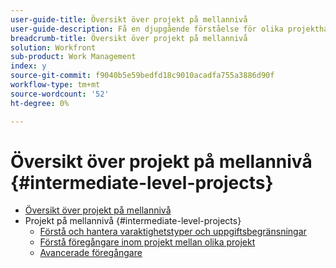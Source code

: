 ```yaml
---
user-guide-title: Översikt över projekt på mellannivå
user-guide-description: Få en djupgående förståelse för olika projekthanteringsverktyg i Workfront, tillsammans med några proffstips och metodtips.
breadcrumb-title: Översikt över projekt på mellannivå
solution: Workfront
sub-product: Work Management
index: y
source-git-commit: f9040b5e59bedfd18c9010acadfa755a3886d90f
workflow-type: tm+mt
source-wordcount: '52'
ht-degree: 0%

---
```




# Översikt över projekt på mellannivå {#intermediate-level-projects}

+ [Översikt över projekt på mellannivå](overview.md)
+ Projekt på mellannivå {#intermediate-level-projects}
   + [Förstå och hantera varaktighetstyper och uppgiftsbegränsningar](understand-and-manage-duration-types-and-task-constraints.md)
   + [Förstå föregångare inom projekt mellan olika projekt](understand-cross-project-predecessors.md)
   + [Avancerade föregångare](advanced-predecessors.md)

